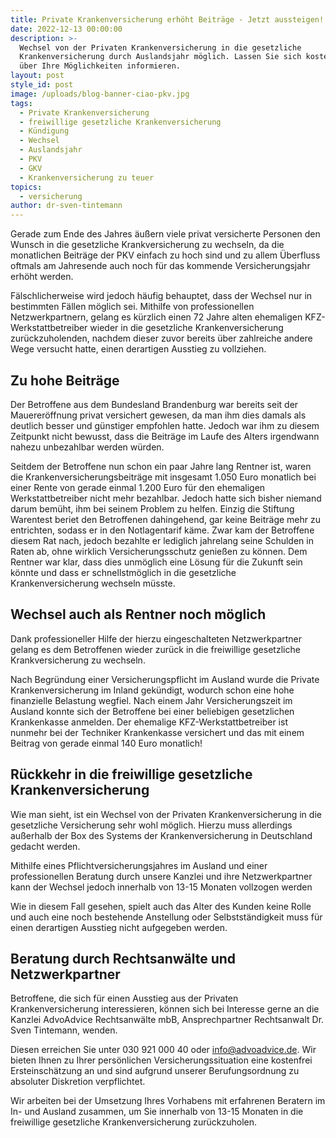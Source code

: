 ```yaml
---
title: Private Krankenversicherung erhöht Beiträge - Jetzt aussteigen!
date: 2022-12-13 00:00:00
description: >-
  Wechsel von der Privaten Krankenversicherung in die gesetzliche
  Krankenversicherung durch Auslandsjahr möglich. Lassen Sie sich kostenfrei
  über Ihre Möglichkeiten informieren. 
layout: post
style_id: post
image: /uploads/blog-banner-ciao-pkv.jpg
tags:
  - Private Krankenversicherung
  - freiwillige gesetzliche Krankenversicherung
  - Kündigung
  - Wechsel
  - Auslandsjahr
  - PKV
  - GKV
  - Krankenversicherung zu teuer
topics:
  - versicherung
author: dr-sven-tintemann
---
```

Gerade zum Ende des Jahres äu&szlig;ern viele privat versicherte Personen den Wunsch in die gesetzliche Krankversicherung zu wechseln, da die monatlichen Beiträge der PKV einfach zu hoch sind und zu allem Überfluss oftmals am Jahresende auch noch für das kommende Versicherungsjahr erhöht werden.

Fälschlicherweise wird jedoch häufig behauptet, dass der Wechsel nur in bestimmten Fällen möglich sei. Mithilfe von professionellen Netzwerkpartnern, gelang es kürzlich einen 72 Jahre alten ehemaligen KFZ-Werkstattbetreiber wieder in die gesetzliche Krankenversicherung zurückzuholenden, nachdem dieser zuvor bereits über zahlreiche andere Wege versucht hatte, einen derartigen Ausstieg zu vollziehen.

## Zu hohe Beiträge

Der Betroffene aus dem Bundesland Brandenburg war bereits seit der Mauereröffnung privat versichert gewesen, da man ihm dies damals als deutlich besser und günstiger empfohlen hatte. Jedoch war ihm zu diesem Zeitpunkt nicht bewusst, dass die Beiträge im Laufe des Alters irgendwann nahezu unbezahlbar werden würden.

Seitdem der Betroffene nun schon ein paar Jahre lang Rentner ist, waren die Krankenversicherungsbeiträge mit insgesamt 1.050 Euro monatlich bei einer Rente von gerade einmal 1.200 Euro für den ehemaligen Werkstattbetreiber nicht mehr bezahlbar. Jedoch hatte sich bisher niemand darum bemüht, ihm bei seinem Problem zu helfen. Einzig die Stiftung Warentest beriet den Betroffenen dahingehend, gar keine Beiträge mehr zu entrichten, sodass er in den Notlagentarif käme. Zwar kam der Betroffene diesem Rat nach, jedoch bezahlte er lediglich jahrelang seine Schulden in Raten ab, ohne wirklich Versicherungsschutz genie&szlig;en zu können. Dem Rentner war klar, dass dies unmöglich eine Lösung für die Zukunft sein könnte und dass er schnellstmöglich in die gesetzliche Krankenversicherung wechseln müsste.

## Wechsel auch als Rentner noch möglich

Dank professioneller Hilfe der hierzu eingeschalteten Netzwerkpartner gelang es dem Betroffenen wieder zurück in die freiwillige gesetzliche Krankversicherung zu wechseln.

Nach Begründung einer Versicherungspflicht im Ausland wurde die Private Krankenversicherung im Inland gekündigt, wodurch schon eine hohe finanzielle Belastung wegfiel. Nach einem Jahr Versicherungszeit im Ausland konnte sich der Betroffene bei einer beliebigen gesetzlichen Krankenkasse anmelden. Der ehemalige KFZ-Werkstattbetreiber ist nunmehr bei der Techniker Krankenkasse versichert und das mit einem Beitrag von gerade einmal 140 Euro monatlich\!

## Rückkehr in die freiwillige gesetzliche Krankenversicherung

Wie man sieht, ist ein Wechsel von der Privaten Krankenversicherung in die gesetzliche Versicherung sehr wohl möglich. Hierzu muss allerdings au&szlig;erhalb der Box des Systems der Krankenversicherung in Deutschland gedacht werden.

Mithilfe eines Pflichtversicherungsjahres im Ausland und einer professionellen Beratung durch unsere Kanzlei und ihre Netzwerkpartner kann der Wechsel jedoch innerhalb von 13-15 Monaten vollzogen werden

Wie in diesem Fall gesehen, spielt auch das Alter des Kunden keine Rolle und auch eine noch bestehende Anstellung oder Selbstständigkeit muss für einen derartigen Ausstieg nicht aufgegeben werden.

## Beratung durch Rechtsanwälte und Netzwerkpartner

Betroffene, die sich für einen Ausstieg aus der Privaten Krankenversicherung interessieren, können sich bei Interesse gerne an die Kanzlei AdvoAdvice Rechtsanwälte mbB, Ansprechpartner Rechtsanwalt Dr. Sven Tintemann, wenden.&nbsp;

Diesen erreichen Sie unter 030 921 000 40 oder info@advoadvice.de. Wir bieten Ihnen zu Ihrer persönlichen Versicherungssituation eine kostenfrei Ersteinschätzung an und sind aufgrund unserer Berufungsordnung zu absoluter Diskretion verpflichtet.&nbsp;

Wir arbeiten bei der Umsetzung Ihres Vorhabens mit erfahrenen Beratern im In- und Ausland zusammen, um Sie innerhalb von 13-15 Monaten in die freiwillige gesetzliche Krankenversicherung zurückzuholen.&nbsp;